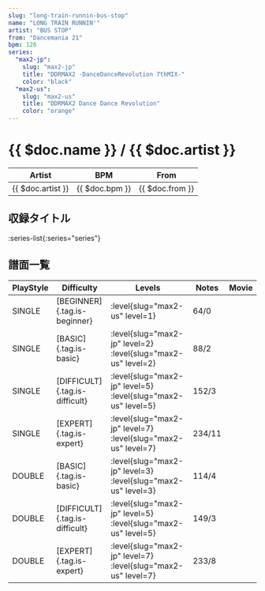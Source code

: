 ```yaml
---
slug: "long-train-runnin-bus-stop"
name: "LONG TRAIN RUNNIN'"
artist: "BUS STOP"
from: "Dancemania 21"
bpm: 126
series:
  "max2-jp":
    slug: "max2-jp"
    title: "DDRMAX2 -DanceDanceRevolution 7thMIX-"
    color: "black"
  "max2-us":
    slug: "max2-us"
    title: "DDRMAX2 Dance Dance Revolution"
    color: "orange"
---
```


# {{ $doc.name }} / {{ $doc.artist }}

|Artist|BPM|From|
|------|---|----|
|{{ $doc.artist }}|{{ $doc.bpm }}|{{ $doc.from }}|

## 収録タイトル

:series-list{:series="series"}

## 譜面一覧

|PlayStyle|Difficulty|Levels|Notes|Movie|
|---------|----------|------|-----|-----|
|SINGLE|[BEGINNER]{.tag.is-beginner}|:level{slug="max2-us" level=1}|64/0||
|SINGLE|[BASIC]{.tag.is-basic}|:level{slug="max2-jp" level=2} :level{slug="max2-us" level=2}|88/2||
|SINGLE|[DIFFICULT]{.tag.is-difficult}|:level{slug="max2-jp" level=5} :level{slug="max2-us" level=5}|152/3||
|SINGLE|[EXPERT]{.tag.is-expert}|:level{slug="max2-jp" level=7} :level{slug="max2-us" level=7}|234/11||
|DOUBLE|[BASIC]{.tag.is-basic}|:level{slug="max2-jp" level=3} :level{slug="max2-us" level=3}|114/4||
|DOUBLE|[DIFFICULT]{.tag.is-difficult}|:level{slug="max2-jp" level=5} :level{slug="max2-us" level=5}|149/3||
|DOUBLE|[EXPERT]{.tag.is-expert}|:level{slug="max2-jp" level=7} :level{slug="max2-us" level=7}|233/8||
